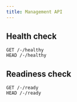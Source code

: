 ```yaml
---
title: Management API
---
```


## Health check

```
GET /-/healthy
HEAD /-/healthy
```

## Readiness check

```
GET /-/ready
HEAD /-/ready
```
